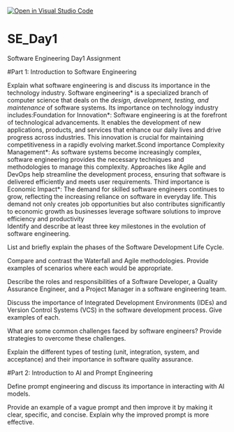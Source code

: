 [![Open in Visual Studio Code](https://classroom.github.com/assets/open-in-vscode-2e0aaae1b6195c2367325f4f02e2d04e9abb55f0b24a779b69b11b9e10269abc.svg)](https://classroom.github.com/online_ide?assignment_repo_id=15568326&assignment_repo_type=AssignmentRepo)
# SE_Day1
Software Engineering Day1 Assignment

#Part 1: Introduction to Software Engineering

Explain what software engineering is and discuss its importance in the technology industry.
Software engineering* is a specialized branch of computer science that deals on the *design, development, testing, and maintenance* of software systems. 
Its importance on technology industry includes:Foundation for Innovation*: Software engineering is at the forefront of technological advancements. It enables the development of new applications, products, and services that enhance our daily lives and drive progress across industries. This innovation is crucial for maintaining competitiveness in a rapidly evolving market.Scond importance Complexity Management*: As software systems become increasingly complex, software engineering provides the necessary techniques and methodologies to manage this complexity. Approaches like Agile and DevOps help streamline the development process, ensuring that software is delivered efficiently and meets user requirements. Third importance is Economic Impact*: The demand for skilled software engineers continues to grow, reflecting the increasing reliance on software in everyday life. This demand not only creates job opportunities but also contributes significantly to economic growth as businesses leverage software solutions to improve efficiency and productivity   
Identify and describe at least three key milestones in the evolution of software engineering.


List and briefly explain the phases of the Software Development Life Cycle.


Compare and contrast the Waterfall and Agile methodologies. Provide examples of scenarios where each would be appropriate.


Describe the roles and responsibilities of a Software Developer, a Quality Assurance Engineer, and a Project Manager in a software engineering team.


Discuss the importance of Integrated Development Environments (IDEs) and Version Control Systems (VCS) in the software development process. Give examples of each.


What are some common challenges faced by software engineers? Provide strategies to overcome these challenges.


Explain the different types of testing (unit, integration, system, and acceptance) and their importance in software quality assurance.


#Part 2: Introduction to AI and Prompt Engineering


Define prompt engineering and discuss its importance in interacting with AI models.


Provide an example of a vague prompt and then improve it by making it clear, specific, and concise. Explain why the improved prompt is more effective.
